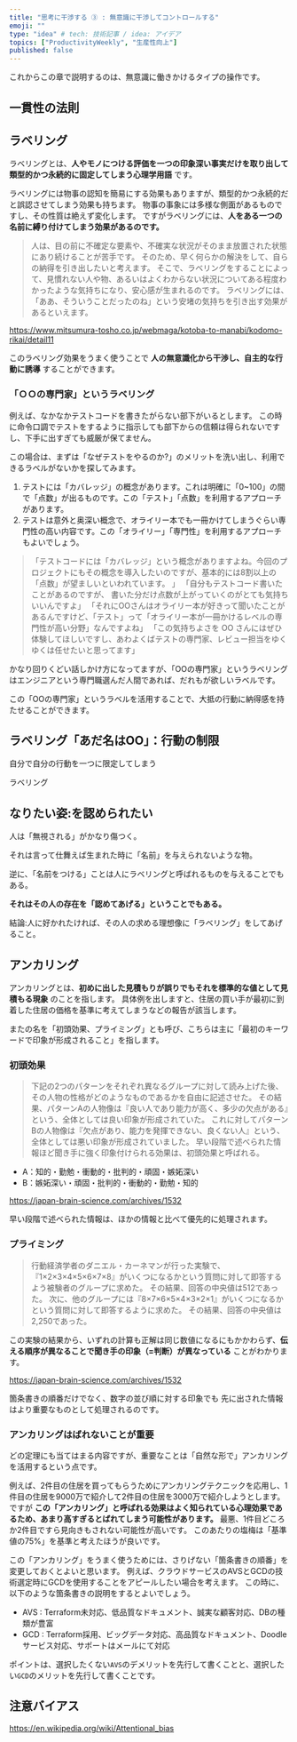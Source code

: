 ```yaml
---
title: "思考に干渉する ③ : 無意識に干渉してコントロールする"
emoji: ""
type: "idea" # tech: 技術記事 / idea: アイデア
topics: ["ProductivityWeekly", "生産性向上"]
published: false
---
```



これからこの章で説明するのは、無意識に働きかけるタイプの操作です。


## 一貫性の法則


## ラベリング

ラベリングとは、**人やモノにつける評価を一つの印象深い事実だけを取り出して類型的かつ永続的に固定してしまう心理学用語** です。

ラベリングには物事の認知を簡易にする効果もありますが、類型的かつ永続的だと誤認させてしまう効果も持ちます。
物事の事象には多様な側面があるものですし、その性質は絶えず変化します。
ですがラベリングには、**人をある一つの名前に縛り付けてしまう効果があるのです。**

> 人は、目の前に不確定な要素や、不確実な状況がそのまま放置された状態にあり続けることが苦手です。
> そのため、早く何らかの解決をして、自らの納得を引き出したいと考えます。
> そこで、ラベリングをすることによって、見慣れない人や物、あるいはよくわからない状況についてある程度わかったような気持ちになり、安心感が生まれるのです。
> ラベリングには、「ああ、そういうことだったのね」という安堵の気持ちを引き出す効果があるといえます。

https://www.mitsumura-tosho.co.jp/webmaga/kotoba-to-manabi/kodomo-rikai/detail11

このラベリング効果をうまく使うことで **人の無意識化から干渉し、自主的な行動に誘導** することができます。

### 「ＯＯの専門家」というラベリング

例えば、なかなかテストコードを書きたがらない部下がいるとします。
この時に命令口調でテストをするように指示しても部下からの信頼は得られないですし、下手に出すぎても威厳が保てません。

この場合は、まずは「なぜテストをやるのか?」のメリットを洗い出し、利用できるラベルがないかを探してみます。

1. テストには「カバレッジ」の概念があります。これは明確に「0~100」の間で「点数」が出るものです。この「テスト」「点数」を利用するアプローチがあります。
2. テストは意外と奥深い概念で、オライリー本でも一冊かけてしまうぐらい専門性の高い内容です。この「オライリー」「専門性」を利用するアプローチもよいでしょう。

> 「テストコードには「カバレッジ」という概念がありますよね。今回のプロジェクトにもその概念を導入したいのですが、基本的には8割以上の「点数」が望ましいといわれています。 」
> 「自分もテストコード書いたことがあるのですが、 書いた分だけ点数が上がっていくのがとても気持ちいいんですよ」
> 「それにOOさんはオライリー本が好きって聞いたことがあるんですけど、「テスト」って「オライリー本が一冊かけるレベルの専門性が高い分野」なんですよね」
> 「この気持ちよさを OO さんにはぜひ体験してほしいですし、あわよくばテストの専門家、レビュー担当をゆくゆくは任せたいと思ってます」

かなり回りくどい話しかけ方になってますが、「OOの専門家」というラベリングはエンジニアという専門職選んだ人間であれば、だれもが欲しいラベルです。

この「OOの専門家」というラベルを活用することで、大抵の行動に納得感を持たせることができます。


















## ラベリング「あだ名はOO」：行動の制限

自分で自分の行動を一つに限定してしまう

ラベリング



## なりたい姿:を認められたい


人は「無視される」がかなり傷つく。

それは言って仕舞えば生まれた時に「名前」を与えられないような物。

逆に、「名前をつける」ことは人にラベリングと呼ばれるものを与えることでもある。

**それはその人の存在を「認めてあげる」ということでもある。**

結論:人に好かれたければ、その人の求める理想像に「ラベリング」をしてあげること。




## アンカリング

アンカリングとは、**初めに出した見積もりが誤りでもそれを標準的な値として見積もる現象** のことを指します。
具体例を出しますと、住居の買い手が最初に到着した住居の価格を基準に考えてしまうなどの報告が該当します。

またの名を「初頭効果、プライミング」とも呼び、こちらは主に「最初のキーワードで印象が形成されること」を指します。

### 初頭効果

> 下記の2つのパターンをそれぞれ異なるグループに対して読み上げた後、その人物の性格がどのようなものであるかを自由に記述させた。
> その結果、パターンAの人物像は『良い人であり能力が高く、多少の欠点がある』という、全体としては良い印象が形成されていた。
> これに対してパターンBの人物像は『欠点があり、能力を発揮できない、良くない人』という、全体としては悪い印象が形成されていました。
> 早い段階で述べられた情報ほど聞き手に強く印象付けられる効果は、初頭効果と呼ばれる。

- A：知的・勤勉・衝動的・批判的・頑固・嫉妬深い
- B：嫉妬深い・頑固・批判的・衝動的・勤勉・知的

https://japan-brain-science.com/archives/1532

早い段階で述べられた情報は、ほかの情報と比べて優先的に処理されます。


### プライミング

> 行動経済学者のダニエル・カーネマンが行った実験で、『1×2×3×4×5×6×7×8』がいくつになるかという質問に対して即答するよう被験者のグループに求めた。
> その結果、回答の中央値は512であった。
> 次に、他のグループには『8×7×6×5×4×3×2×1』がいくつになるかという質問に対して即答するように求めた。
> その結果、回答の中央値は2,250であった。

この実験の結果から、いずれの計算も正解は同じ数値になるにもかかわらず、**伝える順序が異なることで聞き手の印象（=判断）が異なっている** ことがわかります。

https://japan-brain-science.com/archives/1532

箇条書きの順番だけでなく、数字の並び順に対する印象でも 先に出された情報はより重要なものとして処理されるのです。


### アンカリングはばれないことが重要

どの定理にも当てはまる内容ですが、重要なことは「自然な形で」アンカリングを活用するという点です。

例えば、2件目の住居を買ってもらうためにアンカリングテクニックを応用し、1件目の住居を9000万で紹介して2件目の住居を3000万で紹介しようとします。
ですが **この「アンカリング」と呼ばれる効果はよく知られている心理効果であるため、あまり高すぎるとばれてしまう可能性があります。** 
最悪、1件目どころか2件目ですら見向きもされない可能性が高いです。
このあたりの塩梅は「基準値の75%」を基準と考えたほうが良いです。

この「アンカリング」をうまく使うためには、さりげない「箇条書きの順番」を変更しておくとよいと思います。
例えば、クラウドサービスのAVSとGCDの技術選定時にGCDを使用することをアピールしたい場合を考えます。
この時に、以下のような箇条書きの説明をするとよいでしょう。

- AVS : Terraform未対応、低品質なドキュメント、誠実な顧客対応、DBの種類が豊富
- GCD : Terraform採用、ビッグデータ対応、高品質なドキュメント、Doodleサービス対応、サポートはメールにて対応

ポイントは、選択したくない`AVS`のデメリットを先行して書くことと、選択したい`GCD`のメリットを先行して書くことです。




## 注意バイアス

https://en.wikipedia.org/wiki/Attentional_bias









